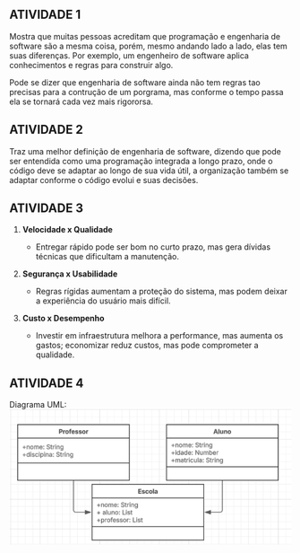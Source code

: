 ## ATIVIDADE 1
Mostra que muitas pessoas acreditam que programação e engenharia de software são a mesma coisa, porém, mesmo andando lado a lado, elas tem suas diferenças. Por exemplo, um engenheiro de software aplica conhecimentos e regras para construir algo.

Pode se dizer que engenharia de software ainda não tem regras tao precisas para a contrução de um porgrama, mas conforme o tempo passa ela se tornará cada vez mais rigororsa.

## ATIVIDADE 2
Traz uma melhor definição de engenharia de software, dizendo que pode ser entendida como uma programação integrada a longo prazo, onde o código deve se adaptar ao longo de sua vida útil, a organização também se adaptar conforme o código evolui e suas decisões.

## ATIVIDADE 3
1. **Velocidade x Qualidade**  
   - Entregar rápido pode ser bom no curto prazo, mas gera dívidas técnicas que dificultam a manutenção.  

2. **Segurança x Usabilidade**  
   - Regras rígidas aumentam a proteção do sistema, mas podem deixar a experiência do usuário mais difícil.  

3. **Custo x Desempenho**  
   - Investir em infraestrutura melhora a performance, mas aumenta os gastos; economizar reduz custos, mas pode comprometer a qualidade. 

## ATIVIDADE 4
Diagrama UML:<br>
![Imagem do exercicio 2](/assets/diagrama-uml.png)
